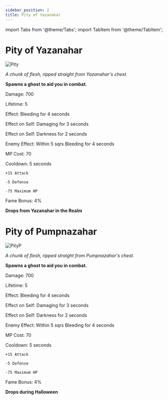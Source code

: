 ```yaml
---
sidebar_position: 2
title: Pity of Yazanahar
---
```


import Tabs from '@theme/Tabs';
import TabItem from '@theme/TabItem';

<Tabs>
  <TabItem value="Pity of Yazanahar" label="Pity of Yazanahar" default>

# Pity of Yazanahar

![Pity](https://vwiki.valorserver.com/api/item/picture/pity%20of%20yazanahar)

<i>A chunk of flesh, ripped straight from Yazanahar's chest.</i>

**Spawns a ghost to aid you in combat.**

Damage: 700

Lifetime: 5

Effect: Bleeding for 4 seconds

Effect on Self: Damaging for 3 seconds

Effect on Self: Darkness for 2 seconds

Enemy Effect: Within 5 sqrs Bleeding for 4 seconds

MP Cost: 70

Cooldown: 5 seconds

    +15 Attack
    
    -5 Defense
    
    -75 Maximum HP

Fame Bonus: 4%

**Drops from Yazanahar in the Realm**

  </TabItem>
  <TabItem value="Pity of Pumpnazahar" label="Pity of Pumpnazahar">

# Pity of Pumpnazahar

![PityP](https://vwiki.valorserver.com/api/item/picture/pity%20of%20pumpnazahar)

<i>A chunk of flesh, ripped straight from Pumpnazahar's chest.</i>

**Spawns a ghost to aid you in combat.**

Damage: 700

Lifetime: 5

Effect: Bleeding for 4 seconds

Effect on Self: Damaging for 3 seconds

Effect on Self: Darkness for 2 seconds

Enemy Effect: Within 5 sqrs Bleeding for 4 seconds

MP Cost: 70

Cooldown: 5 seconds

    +15 Attack
    
    -5 Defense
    
    -75 Maximum HP

Fame Bonus: 4%

**Drops during Halloween**
